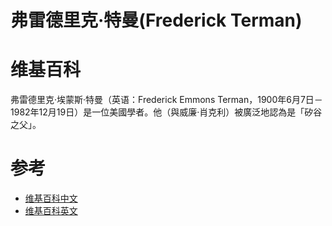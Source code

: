 
弗雷德里克·特曼(Frederick Terman)
=====
# 维基百科

弗雷德里克·埃蒙斯·特曼（英语：Frederick Emmons Terman，1900年6月7日－1982年12月19日）是一位美國學者。他（與威廉·肖克利）被廣泛地認為是「矽谷之父」。




# 参考
* [维基百科中文](https://zh.wikipedia.org/wiki/弗雷德里克·特曼 "维基百科")
* [维基百科英文](https://en.wikipedia.org/wiki/Frederick_Terman "Wikipedia")
